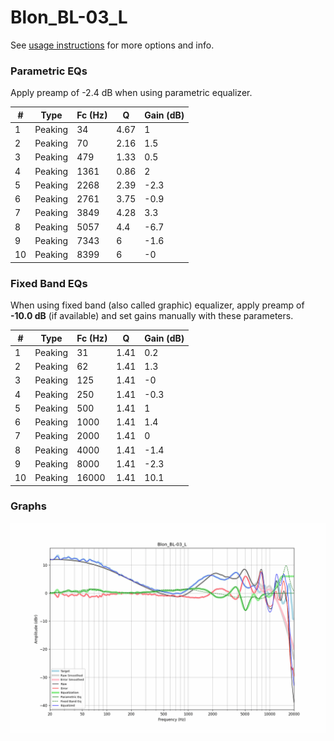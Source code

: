 # Blon_BL-03_L
See [usage instructions](https://github.com/jaakkopasanen/AutoEq#usage) for more options and info.

### Parametric EQs
Apply preamp of -2.4 dB when using parametric equalizer.

|   # | Type    |   Fc (Hz) |    Q |   Gain (dB) |
|-----|---------|-----------|------|-------------|
|   1 | Peaking |        34 | 4.67 |         1   |
|   2 | Peaking |        70 | 2.16 |         1.5 |
|   3 | Peaking |       479 | 1.33 |         0.5 |
|   4 | Peaking |      1361 | 0.86 |         2   |
|   5 | Peaking |      2268 | 2.39 |        -2.3 |
|   6 | Peaking |      2761 | 3.75 |        -0.9 |
|   7 | Peaking |      3849 | 4.28 |         3.3 |
|   8 | Peaking |      5057 | 4.4  |        -6.7 |
|   9 | Peaking |      7343 | 6    |        -1.6 |
|  10 | Peaking |      8399 | 6    |        -0   |

### Fixed Band EQs
When using fixed band (also called graphic) equalizer, apply preamp of **-10.0 dB** (if available) and set gains manually with these parameters.

|   # | Type    |   Fc (Hz) |    Q |   Gain (dB) |
|-----|---------|-----------|------|-------------|
|   1 | Peaking |        31 | 1.41 |         0.2 |
|   2 | Peaking |        62 | 1.41 |         1.3 |
|   3 | Peaking |       125 | 1.41 |        -0   |
|   4 | Peaking |       250 | 1.41 |        -0.3 |
|   5 | Peaking |       500 | 1.41 |         1   |
|   6 | Peaking |      1000 | 1.41 |         1.4 |
|   7 | Peaking |      2000 | 1.41 |         0   |
|   8 | Peaking |      4000 | 1.41 |        -1.4 |
|   9 | Peaking |      8000 | 1.41 |        -2.3 |
|  10 | Peaking |     16000 | 1.41 |        10.1 |

### Graphs
![](./Blon_BL-03_L.png)
